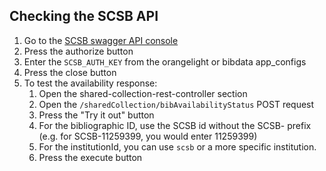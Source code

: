 ## Checking the SCSB API

1. Go to the [SCSB swagger API console](https://scsb.recaplib.org:9093/swagger-ui.html)
1. Press the authorize button
1. Enter the `SCSB_AUTH_KEY` from the orangelight or bibdata app_configs
1. Press the close button
1. To test the availability response:
    1. Open the shared-collection-rest-controller section
    1. Open the `/sharedCollection/bibAvailabilityStatus` POST request
    1. Press the "Try it out" button
    1. For the bibliographic ID, use the SCSB id without the SCSB- prefix (e.g. for SCSB-11259399, you would enter 11259399)
    1. For the institutionId, you can use `scsb` or a more specific institution.
    1. Press the execute button
